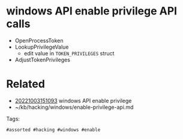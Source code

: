 # windows API enable privilege API calls
- OpenProcessToken
- LookupPrivilegeValue
  - edit value in `TOKEN_PRIVILEGES` struct
- AdjustTokenPrivileges

# Related

- [20221003151093](/zet/20221003151093/README.md) windows API enable privilege
- ~/kb/hacking/windows/enable-privilege-api.md

Tags:

    #assorted #hacking #windows #enable
